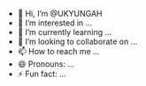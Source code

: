 - 👋 Hi, I’m @UKYUNGAH
- 👀 I’m interested in ...
- 🌱 I’m currently learning ...
- 💞️ I’m looking to collaborate on ...
- 📫 How to reach me ...
- 😄 Pronouns: ...
- ⚡ Fun fact: ...

<!---
UKYUNGAH/UKYUNGAH is a ✨ special ✨ repository because its `README.md` (this file) appears on your GitHub profile.
You can click the Preview link to take a look at your changes.
--->
